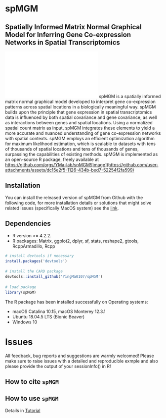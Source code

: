 # spMGM

## Spatially Informed Matrix Normal Graphical Model for Inferring Gene Co-expression Networks in Spatial Transcriptomics


![spMGM\_pipeline](spMGM_Logo.pdf)
spMGM is a spatially informed matrix normal graphical model developed to interpret gene co-expression patterns across spatial locations in a biologically meaningful way. spMGM builds upon the principle that gene expression in spatial transcriptomics data is influenced by both spatial covariance and gene covariance, as well as interactions between genes and spatial locations. Using a normalized spatial count matrix as input, spMGM integrates these elements to yield a more accurate and nuanced understanding of gene co-expression networks with spatial contexts. spMGM employs an efficient optimization algorithm for maximum likelihood estimation, which is scalable to datasets with tens of thousands of spatial locations and tens of thousands of genes, surpassing the capabilities of existing methods. spMGM is implemented as an open-source R package, freely available at https://github.com/orgs/YMa-lab/spMGM![image](https://github.com/user-attachments/assets/dc15e2f5-1126-434b-bed7-52254f2fa599)

Installation
------------
You can install the released version of spMGM from Github with the following code, for more installation details or solutions that might solve related issues (specifically MacOS system) see the [link]().

## Dependencies 
* R version >= 4.2.2.
* R packages: Matrix, ggplot2, dplyr, sf, stats, reshape2, gtools, RcppArmadillo, Rcpp

``` r
# install devtools if necessary
install.packages('devtools')

# install the CARD package
devtools::install_github('YingMa0107/spMGM')

# load package
library(spMGM)

```
The R package has been installed successfully on Operating systems: 
* macOS Catalina 10.15, macOS Monterey 12.3.1
* Ubuntu 18.04.5 LTS (Bionic Beaver) 
* Windows 10

# Issues
All feedback, bug reports and suggestions are warmly welcomed! Please make sure to raise issues with a detailed and reproducible exmple and also please provide the output of your sessionInfo() in R! 

How to cite `spMGM`
-------------------


How to use `spMGM`
-------------------
Details in [Tutorial](https://yma-lab.github.io/spMGM/)
